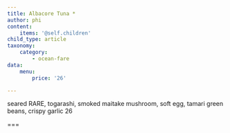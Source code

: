 ```yaml
---
title: Albacore Tuna *
author: phi
content:
    items: '@self.children'
child_type: article
taxonomy:
    category:
        - ocean-fare
data:
    menu:
        price: '26'

---
```


seared RARE, togarashi, smoked maitake mushroom, soft egg, tamari green beans, crispy garlic <span class="price">26</span>

===
